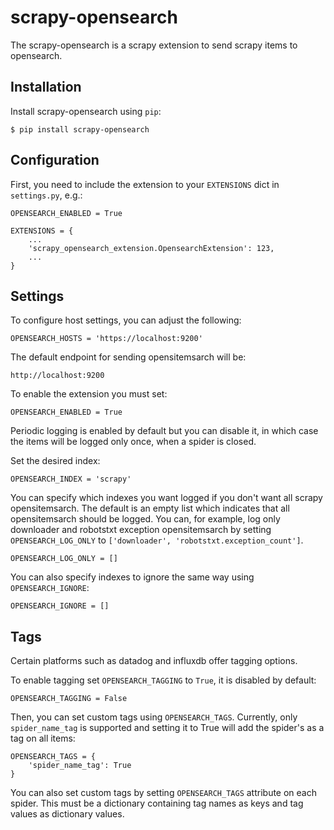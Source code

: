 # scrapy-opensearch

The scrapy-opensearch is a scrapy extension to send scrapy items to
opensearch.

## Installation

Install scrapy-opensearch using `pip`:

    $ pip install scrapy-opensearch

## Configuration

First, you need to include the extension to your `EXTENSIONS` dict in
`settings.py`, e.g.:

    OPENSEARCH_ENABLED = True

    EXTENSIONS = {
        ...
        'scrapy_opensearch_extension.OpensearchExtension': 123,
        ...
    }

## Settings

To configure host settings, you can adjust the following:

    OPENSEARCH_HOSTS = 'https://localhost:9200'

The default endpoint for sending opensitemsarch will be:

    http://localhost:9200

To enable the extension you must set:

    OPENSEARCH_ENABLED = True

Periodic logging is enabled by default but you can disable it, in which
case the items will be logged only once, when a spider is closed.

Set the desired index:

    OPENSEARCH_INDEX = 'scrapy'

You can specify which indexes you want logged if you don't want all
scrapy opensitemsarch. The default is an empty list which indicates that
all opensitemsarch should be logged. You can, for example, log only
downloader and robotstxt exception opensitemsarch by setting
`OPENSEARCH_LOG_ONLY` to `['downloader', 'robotstxt.exception_count']`.

    OPENSEARCH_LOG_ONLY = []

You can also specify indexes to ignore the same way using
`OPENSEARCH_IGNORE`:

    OPENSEARCH_IGNORE = []

## Tags

Certain platforms such as datadog and influxdb offer tagging options.

To enable tagging set `OPENSEARCH_TAGGING` to `True`, it is disabled by
default:

    OPENSEARCH_TAGGING = False

Then, you can set custom tags using `OPENSEARCH_TAGS`. Currently, only
`spider_name_tag` is supported and setting it to True will add the
spider's as a tag on all items:

    OPENSEARCH_TAGS = {
        'spider_name_tag': True
    }

You can also set custom tags by setting `OPENSEARCH_TAGS` attribute on
each spider. This must be a dictionary containing tag names as keys and
tag values as dictionary values.
